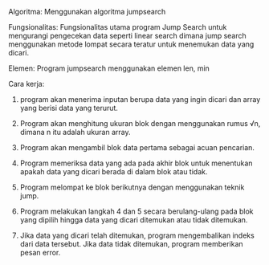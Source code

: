 Algoritma: Menggunakan algoritma jumpsearch

Fungsionalitas: Fungsionalitas utama program Jump Search untuk mengurangi pengecekan data seperti linear search dimana jump search
menggunakan metode lompat secara teratur untuk menemukan data yang dicari.

Elemen: Program jumpsearch menggunakan elemen len, min

Cara kerja:

  1.  program akan menerima inputan berupa data yang ingin dicari dan array yang berisi data yang terurut.
  
  2.  Program akan menghitung ukuran blok dengan menggunakan rumus √n, dimana n itu adalah ukuran array.
  
  3.  Program akan mengambil blok data pertama sebagai acuan pencarian.
  
  4.  Program memeriksa data yang ada pada akhir blok untuk menentukan apakah data yang dicari berada di dalam blok atau tidak.
  
  5.  Program melompat ke blok berikutnya dengan menggunakan teknik jump.
  
  6.  Program melakukan langkah 4 dan 5 secara berulang-ulang pada blok yang dipilih hingga data yang dicari ditemukan atau tidak ditemukan.
  
  7.  Jika data yang dicari telah ditemukan, program mengembalikan indeks dari data tersebut. Jika data tidak ditemukan, program memberikan pesan error.
